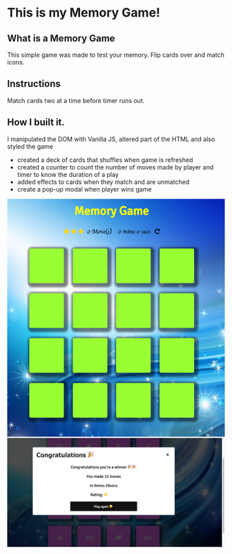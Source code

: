 # This is my Memory Game!

## What is a Memory Game
This simple game was made to test your memory. Flip cards over and match icons.

## Instructions
Match cards two at a time before timer runs out.

## How I built it.
I manipulated the DOM with Vanilla JS, altered part of the HTML and also styled the game
* created a deck of cards that shuffles when game is refreshed
* created a counter to count the number of moves made by player and timer to know the duration of a play
* added effects to cards when they match and are unmatched
* create a pop-up modal when player wins game

![alt text](/img/start.png)
![alt text](/img/end.png)

